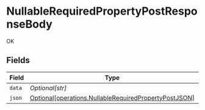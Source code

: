# NullableRequiredPropertyPostResponseBody

OK


## Fields

| Field                                                                                                                | Type                                                                                                                 | Required                                                                                                             | Description                                                                                                          |
| -------------------------------------------------------------------------------------------------------------------- | -------------------------------------------------------------------------------------------------------------------- | -------------------------------------------------------------------------------------------------------------------- | -------------------------------------------------------------------------------------------------------------------- |
| `data`                                                                                                               | *Optional[str]*                                                                                                      | :heavy_minus_sign:                                                                                                   | N/A                                                                                                                  |
| `json`                                                                                                               | [Optional[operations.NullableRequiredPropertyPostJSON]](../../models/operations/nullablerequiredpropertypostjson.md) | :heavy_minus_sign:                                                                                                   | N/A                                                                                                                  |